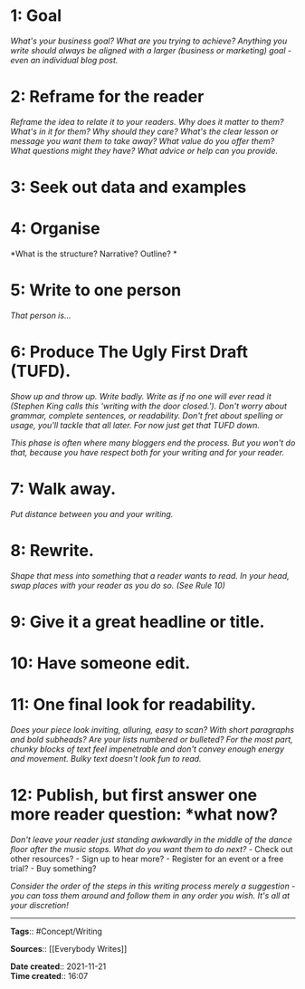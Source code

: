 # 1: Goal
*What's your business goal? What are you trying to achieve? Anything you write should always be aligned with a larger (business or marketing) goal - even an individual blog post.*

# 2: Reframe for the reader
*Reframe the idea to relate it to your readers. Why does it matter to them? What's in it for them? Why should they care? What's the clear lesson or message you want them to take away? What value do you offer them? What questions might they have? What advice or help can you provide.*


# 3: Seek out data and examples




# 4: Organise
*What is the structure? Narrative? Outline? *

# 5: Write to one person
*That person is...*

# 6: Produce The Ugly First Draft (TUFD). 
*Show up and throw up. Write badly. Write as if no one will ever read it (Stephen King calls this 'writing with the door closed.'). Don't worry about grammar, complete sentences, or readability. Don't fret about spelling or usage, you'll tackle that all later. For now just get that TUFD down.*

*This phase is often where many bloggers end the process. But you won't do that, because you have respect both for your writing and for your reader.*


# 7: Walk away.
*Put distance between you and your writing.*

# 8: Rewrite.
*Shape that mess into something that a reader wants to read. In your head, swap places with your reader as you do so. (See Rule 10)*

# 9: Give it a great headline or title.


# 10: Have someone edit. 


# 11: One final look for readability.
*Does your piece look inviting, alluring, easy to scan? With short paragraphs and bold subheads? Are your lists numbered or bulleted? For the most part, chunky blocks of text feel impenetrable and don't convey enough energy and movement. Bulky text doesn't look fun to read.*

# 12: Publish, but first answer one more reader question: *what now? 
*Don't leave your reader just standing awkwardly in the middle of the dance floor after the music stops. What do you want them to do next?*
    - Check out other resources?
    - Sign up to hear more?
    - Register for an event or a free trial?
    - Buy something?

*Consider the order of the steps in this writing process merely a suggestion - you can toss them around and follow them in any order you wish. It's all at your discretion!* 



---
**Tags**:: #Concept/Writing 

**Sources**:: [[Everybody Writes]]

**Date created**:: 2021-11-21  
**Time created**:: 16:07